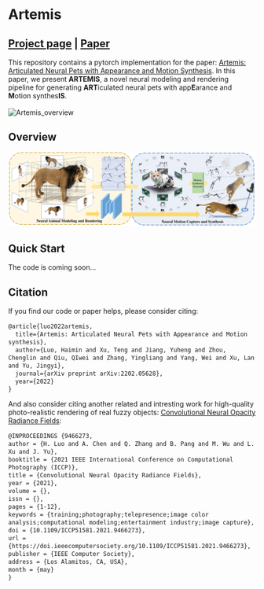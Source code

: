 # Artemis
## [Project page](https://haiminluo.github.io/publication/artemis/) |  [Paper](https://arxiv.org/abs/2202.05628)
This repository contains a pytorch implementation for the paper: [Artemis: Articulated Neural Pets with Appearance and Motion Synthesis](https://arxiv.org/abs/2202.05628). In this paper, we present **ARTEMIS**, a novel neural modeling and rendering pipeline for generating **ART**iculated neural pets with app**E**arance and **M**otion synthes**IS**.<br><br>
![Artemis_overview](medias/featured1.png "Magic Gardens")

## Overview
![Artemis_overview](medias/overview_v3-1.png "Magic Gardens")

## Quick Start
The code is coming soon...

## Citation
If you find our code or paper helps, please consider citing:
```
@article{luo2022artemis,
  title={Artemis: Articulated Neural Pets with Appearance and Motion synthesis},
  author={Luo, Haimin and Xu, Teng and Jiang, Yuheng and Zhou, Chenglin and Qiu, QIwei and Zhang, Yingliang and Yang, Wei and Xu, Lan and Yu, Jingyi},
  journal={arXiv preprint arXiv:2202.05628},
  year={2022}
}
```
And also consider citing another related and intresting work for high-quality photo-realistic rendering of real fuzzy objects: [Convolutional Neural Opacity Radiance Fields](https://www.computer.org/csdl/proceedings-article/iccp/2021/09466273/1uSSXDOinlu):
```
@INPROCEEDINGS {9466273,
author = {H. Luo and A. Chen and Q. Zhang and B. Pang and M. Wu and L. Xu and J. Yu},
booktitle = {2021 IEEE International Conference on Computational Photography (ICCP)},
title = {Convolutional Neural Opacity Radiance Fields},
year = {2021},
volume = {},
issn = {},
pages = {1-12},
keywords = {training;photography;telepresence;image color analysis;computational modeling;entertainment industry;image capture},
doi = {10.1109/ICCP51581.2021.9466273},
url = {https://doi.ieeecomputersociety.org/10.1109/ICCP51581.2021.9466273},
publisher = {IEEE Computer Society},
address = {Los Alamitos, CA, USA},
month = {may}
}
```